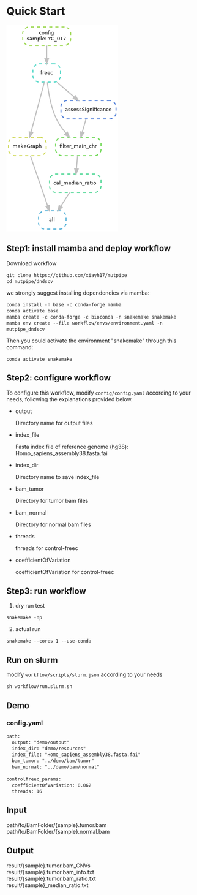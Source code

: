 # Quick Start 
![avatar](https://github.com/douymLab/mutpipe/blob/main/FREEC/dag.png)

## Step1: install mamba and deploy workflow

Download workflow

```{bash}
git clone https://github.com/xiayh17/mutpipe
cd mutpipe/dndscv
```

we strongly suggest installing dependencies via mamba:

```{bash}
conda install -n base -c conda-forge mamba
conda activate base
mamba create -c conda-forge -c bioconda -n snakemake snakemake
mamba env create --file workflow/envs/environment.yaml -n mutpipe_dndscv
```

Then you could activate the environment "snakemake" through this command:

```{bash}
conda activate snakemake
```

## Step2: configure workflow

To configure this workflow, modify `config/config.yaml` according to your needs, following the explanations provided below.

-   output
    
    Directory name for output files
    
-  index_file

    Fasta index file of reference genome (hg38): Homo_sapiens_assembly38.fasta.fai
    
-  index_dir

    Directory name to save index_file
    
-   bam_tumor

     Directory for tumor bam files
     
-   bam_normal

    Directory for normal bam files
    
-   threads

    threads for control-freec
    
-   coefficientOfVariation

    coefficientOfVariation for control-freec

## Step3: run workflow

1.  dry run test

```{bash}
snakemake -np
```

2.  actual run

```{bash}
snakemake --cores 1 --use-conda
```

## Run on slurm

modify `workflow/scripts/slurm.json` according to your needs

```{bash}
sh workflow/run.slurm.sh
```

## Demo

### config.yaml

```{yaml}
path:
  output: "demo/output"
  index_dir: "demo/resources"
  index_file: "Homo_sapiens_assembly38.fasta.fai"
  bam_tumor: "../demo/bam/tumor"
  bam_normal: "../demo/bam/normal"

controlfreec_params: 
  coefficientOfVariation: 0.062
  threads: 16
```

## Input
path/to/BamFolder/{sample}.tumor.bam
path/to/BamFolder/{sample}.normal.bam
## Output
result/{sample}.tumor.bam_CNVs   
result/{sample}.tumor.bam_info.txt   
result/{sample}.tumor.bam_ratio.txt   
result/{sample}_median_ratio.txt   
